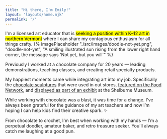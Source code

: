 ```yaml
---
title: "Hi there, I'm Emily!"
layout: 'layouts/home.njk'
permalink: '/'
---
```


I'm a licensed art educator that is <mark>seeking a position within K&#8211;12 art in northern Vermont</mark> where I can share my contagious enthusiasm for all things crafty.
{% imagePlaceholder "./src/images/doodle-not-yet.png", "doodle-not-yet", "A smiling illustrated sun rising from the lower right hand corner, the message says 'Not yet, but you will'" %}

Previously I worked at a chocolate company for 20 years &#8212; leading demonstrations, teaching classes, and creating retail specialty products. 

My happiest moments came while integrating art into my job. Specifically the [chocolate sculptures](https://chocolatesculptress.com) that were used in out stores, [featured on the Food Network](https://chocolatesculptress.com/sculptures/cuckoo-clock/ "Giant Chocolate Cuckoo Clock on the Food Network"), and [displayed as part of an exhibit](https://chocolatesculptress.com/sculptures/donut-shop/ "Donut Shop Chocolate Sculpture on display at Shelburne Museum") at the Shelburne Museum.

While working with chocolate was a blast, it was time for a change. I've always been grateful for the guidance of my art teachers and now I’m hoping I can help kids find their creative spark. ✨

From chocolate to crochet, I'm best when working with my hands &#8212; I'm a perpetual doodler, amateur baker, and retro treasure seeker. You'll always catch me laughing at a good pun.